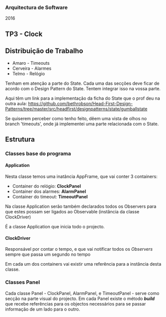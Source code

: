 ### Arquitectura de Software
2016

## TP3 - Clock

## Distribuição de Trabalho
* Amaro - Timeouts
* Cerveira - Alarmes
* Telmo - Relógio

Tenham em atenção a parte do State. Cada uma das secções deve ficar de acordo com o Design Pattern do State. Tentem integrar isso na vossa parte.

Aqui têm um link para a implementação da ficha do State que o prof deu na outra aula:
https://github.com/bethrobson/Head-First-Design-Patterns/tree/master/src/headfirst/designpatterns/state/gumballstate

Se quiserem perceber como tenho feito, dêem uma vista de olhos no branch 'timeouts', onde já implementei uma parte relacionada com o State.


## Estrutura

### Classes base do programa 
#### **Application**
Nesta classe temos uma inatância AppFrame, que vai conter 3 containers:
* Container do relógio: **ClockPanel**
* Container dos alarmes: **AlarmPanel**
* Container do timeout: **TimeoutPanel**

Na classe Application serão também declarados todos os Observers para que estes possam ser ligados ao Observable (instância da classe ClockDriver)

É a classe Application que inicia todo o projecto.



#### ClockDriver
Responsável por contar o tempo, e que vai notificar todos os _Observers_ sempre que passa um segundo no tempo

Em cada um dos containers vai existir uma referência para a instância desta classe.

### Classes Panel
Cada classe Panel - ClockPanel, AlarmPanel, e TimeoutPanel - serve como secção na parte visual do projecto.
Em cada Panel existe o método _**build**_ que recebe referências para os objectos necessários para se passar informação de um lado para o outro.

